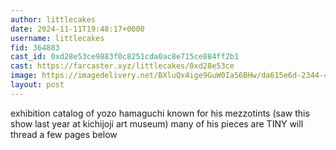 ```yaml
---
author: littlecakes
date: 2024-11-11T19:48:17+0000
username: littlecakes
fid: 364883
cast_id: 0xd28e53ce9883f0c8251cda0ac8e715ce884ff2b1
cast: https://farcaster.xyz/littlecakes/0xd28e53ce
image: https://imagedelivery.net/BXluQx4ige9GuW0Ia56BHw/da615e6d-2344-4dd3-e2cb-e2b17d075f00/original
layout: post
---
```


exhibition catalog of yozo hamaguchi known for his mezzotints
(saw this show last year at kichijoji art museum)
many of his pieces are TINY
will thread a few pages below

<img src='https://imagedelivery.net/BXluQx4ige9GuW0Ia56BHw/da615e6d-2344-4dd3-e2cb-e2b17d075f00/original' alt='' referrerpolicy='no-referrer'/>
<img src='https://imagedelivery.net/BXluQx4ige9GuW0Ia56BHw/3199c289-c820-4020-4f24-13c256f19500/original' alt='' referrerpolicy='no-referrer'/>
